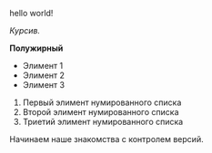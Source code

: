 hello world!

*Курсив.*

**Полужирный**
* Элимент 1
* Элимент 2
* Элимент 3

1. Первый элимент нумированного списка
2. Второй элимент нумированного списка
3. Триетий элимент нумированного списка

Начинаем наше знакомства с контролем версий.